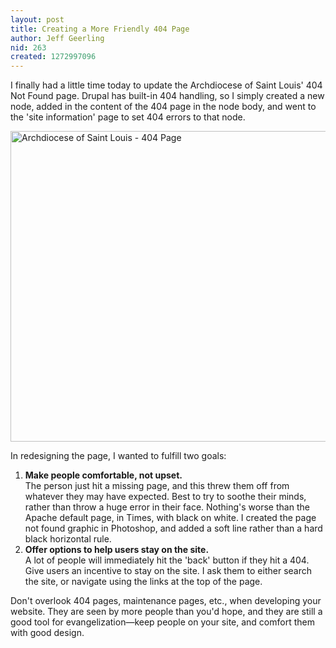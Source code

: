 ```yaml
---
layout: post
title: Creating a More Friendly 404 Page
author: Jeff Geerling
nid: 263
created: 1272997096
---
```

<p>I finally had a little time today to update the Archdiocese of Saint Louis&#39; 404 Not Found page. Drupal has built-in 404 handling, so I simply created a new node, added in the content of the 404 page in the node body, and went to the &#39;site information&#39; page to set 404 errors to that node.</p>
<p class="rtecenter"><img alt="Archdiocese of Saint Louis - 404 Page" height="497" src="http://www.opensourcecatholic.com/sites/opensourcecatholic.com/files/user-uploads/oscatholic/404-page.png" title="" width="600" /></p>
<p>In redesigning the page, I wanted to fulfill two goals:</p>
<!--break-->
<ol>
<li><strong>Make people comfortable, not upset.</strong><br />
The person just hit a missing page, and this threw them off from whatever they may have expected. Best to try to soothe their minds, rather than throw a huge error in their face. Nothing&#39;s worse than the Apache default page, in Times, with black on white. I created the page not found graphic in Photoshop, and added a soft line rather than a hard black horizontal rule.</li>
<li><strong>Offer options to help users stay on the site.</strong><br />
A lot of people will immediately hit the &#39;back&#39; button if they hit a 404. Give users an incentive to stay on the site. I ask them to either search the site, or navigate using the links at the top of the page.</li>
</ol>
<p>Don&#39;t overlook 404 pages, maintenance pages, etc., when developing your website. They are seen by more people than you&#39;d hope, and they are still a good tool for evangelization&mdash;keep people on your site, and comfort them with good design.</p>
